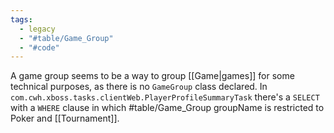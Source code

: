 ```yaml
---
tags:
  - legacy
  - "#table/Game_Group"
  - "#code"
---
```

A game group seems to be a way to group [[Game|games]] for some technical purposes, as there is no `GameGroup` class declared. In `com.cwh.xboss.tasks.clientWeb.PlayerProfileSummaryTask` there's a `SELECT` with a `WHERE` clause in which #table/Game_Group groupName is restricted to Poker and [[Tournament]].  